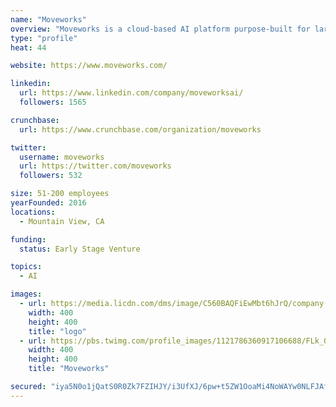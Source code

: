 ```yaml
---
name: "Moveworks"
overview: "Moveworks is a cloud-based AI platform purpose-built for large enterprises that solves one, big, frustrating problem: Resolving employees'​ IT support issues. Instead of tracking issues, we use advanced AI to solve them, instantly and automatically—with no human intervention."
type: "profile"
heat: 44

website: https://www.moveworks.com/

linkedin:
  url: https://www.linkedin.com/company/moveworksai/
  followers: 1565

crunchbase:
  url: https://www.crunchbase.com/organization/moveworks

twitter:
  username: moveworks
  url: https://twitter.com/moveworks
  followers: 532

size: 51-200 employees
yearFounded: 2016
locations:
  - Mountain View, CA

funding:
  status: Early Stage Venture

topics:
  - AI

images:
  - url: https://media.licdn.com/dms/image/C560BAQFiEwMbt6hJrQ/company-logo_400_400/0?e=1582761600&v=beta&t=vzUQTbg4OvtpikZG1jBFwIwSdrzF3O77pdkI3frO2pA
    width: 400
    height: 400
    title: "logo"
  - url: https://pbs.twimg.com/profile_images/1121786360917106688/FLk_O3ki_400x400.jpg
    width: 400
    height: 400
    title: "Moveworks"

secured: "iya5N0o1jQatS0R0Zk7FZIHJY/i3UfXJ/6pw+t5ZW1OoaMi4NoWAYw0NLFJAfcVGAdR0gy3YVJjVzBBM0GBt0EN6NV0FHE/ov1zUCWKaBYJ2xckbYrq0QfHINX2MQSt6PKvenhbzCqZefXFOiKeB4jz0Kq0WXaS9AeTj23mweSJ8IoPNJGko1cGAHE1vCDUm/qZOBt/urQs35L1ZKHdOJlQ+oTQNtHVE6Ai4WmjvCEFJ2W5YTzInGsDbhM3DqkgGipQ8sUYnRa0NcaGV+v9aiaazwqfLEjdXYUX7nyK2HNwI3bYwPtWaISR0wOJSRhD1;Pd93lCaWXCOmP7HfsgcGNw=="
---
```


